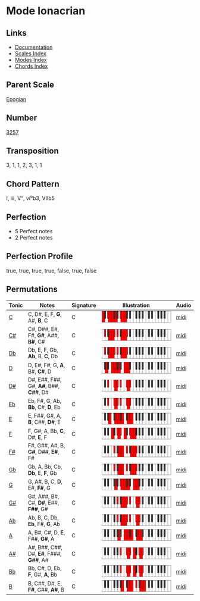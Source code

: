 # Mode Ionacrian

## Links

- [Documentation](README.md)
- [Scales Index](Scales.md)
- [Modes Index](Modes.md)
- [Chords Index](Chords.md)

## Parent Scale

[Epogian](ScaleEpogian.md)

## Number

[3257](https://ianring.com/musictheory/scales/3257)

## Transposition

3, 1, 1, 2, 3, 1, 1

## Chord Pattern

I, iii, V⁺, vi⁰b3, VIIb5

## Perfection

- 5 Perfect notes
- 2 Perfect notes

## Perfection Profile

true, true, true, true, false, true, false

## Permutations

| Tonic | Notes | Signature | Illustration | Audio |
|-------|-------|-----------|--------------|-------|
| [C](ModeCNaturalIonacrian.md) | C, D#, E, F, **G**, A#, **B**, C | C | ![CNaturalIonacrian](ModeCNaturalIonacrian.png) | [midi](https://github.com/edipermadi/music/blob/main/docs/ModeCNaturalIonacrian.mid?raw=true) |
| [C#](ModeCSharpIonacrian.md) | C#, D##, E#, F#, **G#**, A##, **B#**, C# | C | ![CSharpIonacrian](ModeCSharpIonacrian.png) | [midi](https://github.com/edipermadi/music/blob/main/docs/ModeCSharpIonacrian.mid?raw=true) |
| [Db](ModeDFlatIonacrian.md) | Db, E, F, Gb, **Ab**, B, **C**, Db | C | ![DFlatIonacrian](ModeDFlatIonacrian.png) | [midi](https://github.com/edipermadi/music/blob/main/docs/ModeDFlatIonacrian.mid?raw=true) |
| [D](ModeDNaturalIonacrian.md) | D, E#, F#, G, **A**, B#, **C#**, D | C | ![DNaturalIonacrian](ModeDNaturalIonacrian.png) | [midi](https://github.com/edipermadi/music/blob/main/docs/ModeDNaturalIonacrian.mid?raw=true) |
| [D#](ModeDSharpIonacrian.md) | D#, E##, F##, G#, **A#**, B##, **C##**, D# | C | ![DSharpIonacrian](ModeDSharpIonacrian.png) | [midi](https://github.com/edipermadi/music/blob/main/docs/ModeDSharpIonacrian.mid?raw=true) |
| [Eb](ModeEFlatIonacrian.md) | Eb, F#, G, Ab, **Bb**, C#, **D**, Eb | C | ![EFlatIonacrian](ModeEFlatIonacrian.png) | [midi](https://github.com/edipermadi/music/blob/main/docs/ModeEFlatIonacrian.mid?raw=true) |
| [E](ModeENaturalIonacrian.md) | E, F##, G#, A, **B**, C##, **D#**, E | C | ![ENaturalIonacrian](ModeENaturalIonacrian.png) | [midi](https://github.com/edipermadi/music/blob/main/docs/ModeENaturalIonacrian.mid?raw=true) |
| [F](ModeFNaturalIonacrian.md) | F, G#, A, Bb, **C**, D#, **E**, F | C | ![FNaturalIonacrian](ModeFNaturalIonacrian.png) | [midi](https://github.com/edipermadi/music/blob/main/docs/ModeFNaturalIonacrian.mid?raw=true) |
| [F#](ModeFSharpIonacrian.md) | F#, G##, A#, B, **C#**, D##, **E#**, F# | C | ![FSharpIonacrian](ModeFSharpIonacrian.png) | [midi](https://github.com/edipermadi/music/blob/main/docs/ModeFSharpIonacrian.mid?raw=true) |
| [Gb](ModeGFlatIonacrian.md) | Gb, A, Bb, Cb, **Db**, E, **F**, Gb | C | ![GFlatIonacrian](ModeGFlatIonacrian.png) | [midi](https://github.com/edipermadi/music/blob/main/docs/ModeGFlatIonacrian.mid?raw=true) |
| [G](ModeGNaturalIonacrian.md) | G, A#, B, C, **D**, E#, **F#**, G | C | ![GNaturalIonacrian](ModeGNaturalIonacrian.png) | [midi](https://github.com/edipermadi/music/blob/main/docs/ModeGNaturalIonacrian.mid?raw=true) |
| [G#](ModeGSharpIonacrian.md) | G#, A##, B#, C#, **D#**, E##, **F##**, G# | C | ![GSharpIonacrian](ModeGSharpIonacrian.png) | [midi](https://github.com/edipermadi/music/blob/main/docs/ModeGSharpIonacrian.mid?raw=true) |
| [Ab](ModeAFlatIonacrian.md) | Ab, B, C, Db, **Eb**, F#, **G**, Ab | C | ![AFlatIonacrian](ModeAFlatIonacrian.png) | [midi](https://github.com/edipermadi/music/blob/main/docs/ModeAFlatIonacrian.mid?raw=true) |
| [A](ModeANaturalIonacrian.md) | A, B#, C#, D, **E**, F##, **G#**, A | C | ![ANaturalIonacrian](ModeANaturalIonacrian.png) | [midi](https://github.com/edipermadi/music/blob/main/docs/ModeANaturalIonacrian.mid?raw=true) |
| [A#](ModeASharpIonacrian.md) | A#, B##, C##, D#, **E#**, F###, **G##**, A# | C | ![ASharpIonacrian](ModeASharpIonacrian.png) | [midi](https://github.com/edipermadi/music/blob/main/docs/ModeASharpIonacrian.mid?raw=true) |
| [Bb](ModeBFlatIonacrian.md) | Bb, C#, D, Eb, **F**, G#, **A**, Bb | C | ![BFlatIonacrian](ModeBFlatIonacrian.png) | [midi](https://github.com/edipermadi/music/blob/main/docs/ModeBFlatIonacrian.mid?raw=true) |
| [B](ModeBNaturalIonacrian.md) | B, C##, D#, E, **F#**, G##, **A#**, B | C | ![BNaturalIonacrian](ModeBNaturalIonacrian.png) | [midi](https://github.com/edipermadi/music/blob/main/docs/ModeBNaturalIonacrian.mid?raw=true) |
